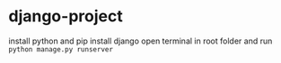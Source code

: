 # django-project


install python and pip install django
open terminal in root folder and run `python manage.py runserver`
